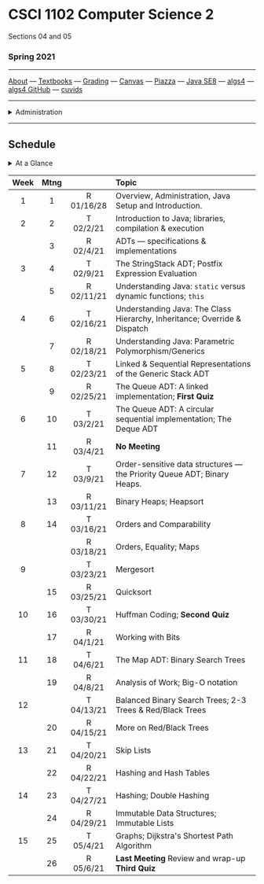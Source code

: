 # CSCI 1102 Computer Science 2

Sections 04 and 05

### Spring 2021

---

[About](resources/about.md) —  [Textbooks](resources/textbooks.md) —  [Grading](resources/grading.md) —  [Canvas](https://bostoncollege.instructure.com/courses/1619778)  —  [Piazza](https://piazza.com/class/kkaaqjvvwfl2zp) —  [Java SE8](https://docs.oracle.com/javase/8/docs/api/index.html?overview-summary.html) — [algs4](https://algs4.cs.princeton.edu/) — [algs4 GitHub](https://github.com/kevin-wayne/algs4) —  [cuvids](https://cuvids.io/app/course/2/)

---
<details>
  <summary>Administration</summary>

+ [Meets On Line](https://bccte.zoom.us/j/3306891980): Tuesdays and Thursdays 1:30PM - 2:45PM and again 3PM - 4:15PM.

> Items in `code font` below can be attached to the suffix `@bc.edu` for mail contact.

#### Instructor:

 [Robert Muller](http://www.cs.bc.edu/~muller/) **Office Hours**: Wednesdays 2PM - 4:30PM, Thursdays 4:30PM - 6PM [Zoom](https://bccte.zoom.us/j/3306891980), `robert.muller`

#### Teaching Assistants:

<details open> <summary>Callie Sardina, Head Teaching Assistant</summary> 

+ **Office Hours**: Thursdays, 9AM - 11AM [Zoom](https://bccte.zoom.us/j/2175950858?pwd=QkpyTkVkR0IremQ5eWFGeStIOHdXUT09), `sardinac`

</details>

<details open><summary>Kristen Bayreuther</summary>

+ **Office Hours**: Wednesdays 4:30PM - 5:30PM, Fridays 3:30PM - 4:30PM [Zoom](https://bccte.zoom.us/j/3535839037), `bayreutk`

</details>

<details open> <summary>Emma Huang</summary>

+ **Office Hours**: Sundays 7PM - 9PM [Zoom](https://bccte.zoom.us/j/2780123327), `huangwr`

</details>

<details open> <summary>Liam Murphy</summary>

+ **Office Hours**: Tuesdays 10:30AM - 11:30AM, Fridays 2PM - 3PM [Zoom](https://bccte.zoom.us/j/3085424208), `murpaue`

</details>

</details>

---
## Schedule

<details>
  <summary>At a Glance</summary> 
   1. Getting Started
   2. ADTs, Stacks
   3. Understanding Java
   4. Generics
   5. Queues
   6. Deques
   7. Priority Queues; Binary Heaps
   8. Order and Equality
   9. Sorting
   10. Huffman Coding
   11. Maps; Binary Search Trees
   12. Balanced Binary Search Trees
   13. Hash Tables
   14. Graphs; Shortest Paths
</details>



| Week | Mtng |            | Topic                                                        |
| :--: | :--: | :--------: | :----------------------------------------------------------- |
|  1   |  1   | R 01/16/28 | Overview, Administration, Java Setup and Introduction.       |
|  2   |  2   | T 02/2/21  | Introduction to Java; libraries, compilation & execution     |
|      |  3   | R 02/4/21  | ADTs — specifications & implementations                      |
|  3   |  4   | T 02/9/21  | The StringStack ADT; Postfix Expression Evaluation           |
|      |  5   | R 02/11/21 | Understanding Java: `static` versus dynamic functions; `this` |
|  4   |  6   | T 02/16/21 | Understanding Java: The Class Hierarchy, Inheritance; Override & Dispatch |
|      |  7   | R 02/18/21 | Understanding Java: Parametric Polymorphism/Generics         |
|  5   |  8   | T 02/23/21 | Linked & Sequential Representations of the Generic Stack ADT |
|      |  9   | R 02/25/21 | The Queue ADT: A linked implementation; **First Quiz**       |
|  6   |  10  | T 03/2/21  | The Queue ADT: A circular sequential implementation; The Deque ADT |
|      |  11  | R 03/4/21  | **No Meeting**                                               |
|  7   |  12  | T 03/9/21  | Order-sensitive data structures — the Priority Queue ADT; Binary Heaps. |
|      |  13  | R 03/11/21 | Binary Heaps; Heapsort                                       |
|  8   |  14  | T 03/16/21 | Orders and Comparability                                     |
|      |      | R 03/18/21 | Orders, Equality; Maps                                       |
|  9   |      | T 03/23/21 | Mergesort                                                    |
|      |  15  | R 03/25/21 | Quicksort                                                    |
|  10  |  16  | T 03/30/21 | Huffman Coding; **Second Quiz**                              |
|      |  17  | R 04/1/21  | Working with Bits                                            |
|  11  |  18  | T 04/6/21  | The Map ADT: Binary Search Trees                             |
|      |  19  | R 04/8/21  | Analysis of Work; Big-O notation                             |
|  12  |      | T 04/13/21 | Balanced Binary Search Trees; 2-3 Trees & Red/Black Trees    |
|      |  20  | R 04/15/21 | More on Red/Black Trees                                      |
|  13  |  21  | T 04/20/21 | Skip Lists                                                   |
|      |  22  | R 04/22/21 | Hashing and Hash Tables                                      |
|  14  |  23  | T 04/27/21 | Hashing; Double Hashing                                      |
|      |  24  | R 04/29/21 | Immutable Data Structures; Immutable Lists                   |
|  15  |  25  | T 05/4/21  | Graphs; Dijkstra's Shortest Path Algorithm                   |
|      |  26  | R 05/6/21  | **Last Meeting** Review and wrap-up **Third Quiz**           |



